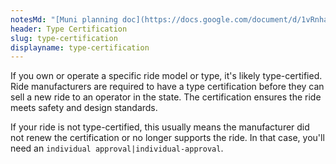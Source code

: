 ```yaml
---
notesMd: "[Muni planning doc](https://docs.google.com/document/d/1vRnhawx76vFP5iJ68QMOCCjpb8VbcpgaHBQUozve7Q0/edit)"
header: Type Certification
slug: type-certification
displayname: type-certification
---
```


If you own or operate a specific ride model or type, it's likely type-certified. Ride manufacturers are required to have a type certification before they can sell a new ride to an operator in the state. The certification ensures the ride meets safety and design standards.

If your ride is not type-certified, this usually means the manufacturer did not renew the certification or no longer supports the ride. In that case, you'll need an `individual approval|individual-approval`.
